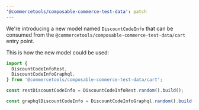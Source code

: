 ```yaml
---
'@commercetools/composable-commerce-test-data': patch
---
```


We're introducing a new model named `DiscountCodeInfo` that can be consumed from the `@commercetools/composable-commerce-test-data/cart` entry point.

This is how the new model could be used:

```ts
import {
  DiscountCodeInfoRest,
  DiscountCodeInfoGraphql,
} from '@commercetools/composable-commerce-test-data/cart';

const restDiscountCodeInfo = DiscountCodeInfoRest.random().build();

const graphqlDiscountCodeInfo = DiscountCodeInfoGraphql.random().build();
```
